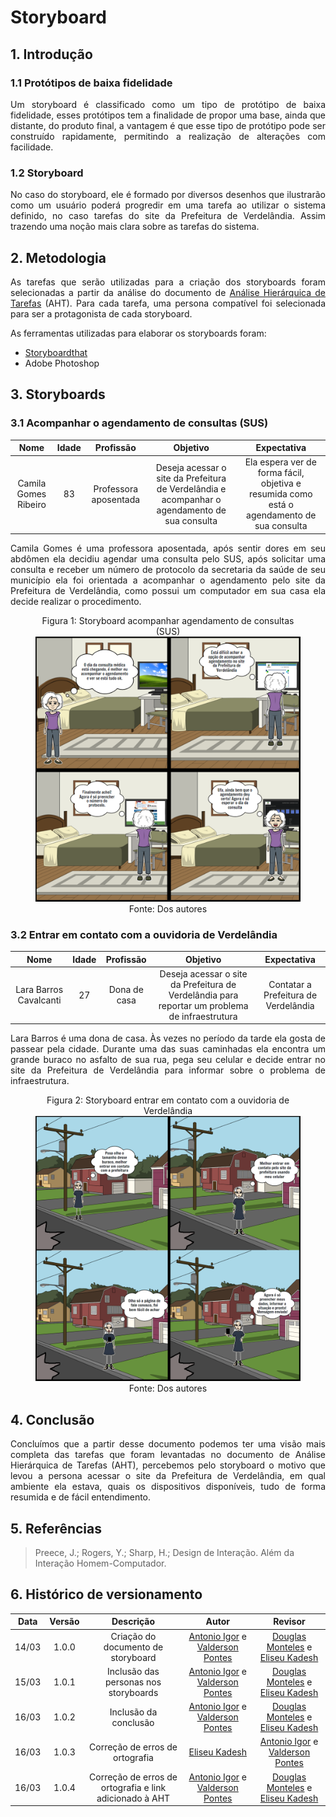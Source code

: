 # Storyboard

## 1. Introdução

### 1.1 Protótipos de baixa fidelidade

<p align="justify">
Um storyboard é classificado como um tipo de protótipo de baixa fidelidade, esses protótipos tem a finalidade de propor uma base, ainda que distante, do produto final, a vantagem é que esse tipo de protótipo pode ser construído rapidamente, permitindo a realização de alterações com facilidade. 
</p>

### 1.2 Storyboard

<p align="justify">
No caso do storyboard, ele é formado por diversos desenhos que ilustrarão como um usuário poderá progredir em uma tarefa ao utilizar o sistema definido, no caso tarefas do site da Prefeitura de Verdelândia. Assim trazendo uma noção mais clara sobre as tarefas do sistema.
</p>

## 2. Metodologia

<p align="justify">
As tarefas que serão utilizadas para a criação dos storyboards foram selecionadas a partir da análise do documento de <a href="https://interacao-humano-computador.github.io/2021.2-Prefeitura-Verdelandia/documentos/02-Perfil-Persona-Analise/AnaliseHierarquica/" > Análise Hierárquica de Tarefas</a> (AHT). Para cada tarefa, uma persona compatível foi selecionada para ser a protagonista de cada storyboard.
</p>
<p align="justify">
As ferramentas utilizadas para elaborar os storyboards foram: 
</p>

-   <a href="https://www.storyboardthat.com/pt" target="_blanck">Storyboardthat</a>
-   Adobe Photoshop

## 3. Storyboards

### 3.1 Acompanhar o agendamento de consultas (SUS)

|         Nome         | Idade |       Profissão       |                                           Objetivo                                            |                                        Expectativa                                         |
| :------------------: | :---: | :-------------------: | :-------------------------------------------------------------------------------------------: | :----------------------------------------------------------------------------------------: |
| Camila Gomes Ribeiro |  83   | Professora aposentada | Deseja acessar o site da Prefeitura de Verdelândia e acompanhar o agendamento de sua consulta | Ela espera ver de forma fácil, objetiva e resumida como está o agendamento de sua consulta |

<p align="justify">
Camila Gomes é uma professora aposentada, após sentir dores em seu abdômen ela decidiu agendar uma consulta pelo SUS, após solicitar uma consulta e receber um número de protocolo da secretaria da saúde de seu município ela foi orientada a acompanhar o agendamento pelo site da Prefeitura de Verdelândia, como possui um computador em sua casa ela decide realizar o procedimento.
</p>

<center>
<figure>
  <figcaption>
    Figura 1: Storyboard acompanhar agendamento de consultas (SUS)
  </figcaption>
  <img 
    src="../../../../assets/storyboards/storyboard1.png" alt="storyboard-agendamento" 
  />
  <figcaption>
    Fonte: Dos autores
  </figcaption>
</figure>
</center>

### 3.2 Entrar em contato com a ouvidoria de Verdelândia

|          Nome          | Idade |  Profissão   |                                            Objetivo                                            |             Expectativa              |
| :--------------------: | :---: | :----------: | :--------------------------------------------------------------------------------------------: | :----------------------------------: |
| Lara Barros Cavalcanti |  27   | Dona de casa | Deseja acessar o site da Prefeitura de Verdelândia para reportar um problema de infraestrutura | Contatar a Prefeitura de Verdelândia |

<p align="justify">
Lara Barros é uma dona de casa. Às vezes no período da tarde ela gosta de passear pela cidade. Durante uma das suas caminhadas ela encontra um grande buraco no asfalto de sua rua, pega seu celular e decide entrar no site da Prefeitura de Verdelândia para informar sobre o problema de infraestrutura.
</p>

<center>
<figure>
  <figcaption>
    Figura 2: Storyboard entrar em contato com a ouvidoria de Verdelândia
  </figcaption>
  <img 
    src="../../../../assets/storyboards/storyboard2.png" alt="storyboard-contato" 
  />
  <figcaption>
    Fonte: Dos autores
  </figcaption>
</figure>
</center>

## 4. Conclusão

<p align="justify">
Concluímos que a partir desse documento podemos ter uma visão mais completa das tarefas que foram levantadas no documento de Análise Hierárquica de Tarefas (AHT), percebemos pelo storyboard o motivo que levou a persona acessar o site da Prefeitura de Verdelândia, em qual ambiente ela estava, quais os dispositivos disponíveis, tudo de forma resumida e de fácil entendimento.
</p>

## 5. Referências

> Preece, J.; Rogers, Y.; Sharp, H.; Design de Interação. Além da Interação Homem-Computador.

## 6. Histórico de versionamento

| Data  | Versão |                        Descrição                        |                                                    Autor                                                    |                                                   Revisor                                                   |
| :---: | :----: | :-----------------------------------------------------: | :---------------------------------------------------------------------------------------------------------: | :---------------------------------------------------------------------------------------------------------: |
| 14/03 | 1.0.0  |           Criação do documento de storyboard            | [Antonio Igor](https://github.com/antonioigorcarvalho) e [Valderson Pontes](https://github.com/valdersonjr) |                            [Douglas Monteles](https://github.com/DouglasMonteles) e [Eliseu Kadesh](https://github.com/eliseukadesh67)                              |
| 15/03 | 1.0.1  |          Inclusão das personas nos storyboards          | [Antonio Igor](https://github.com/antonioigorcarvalho) e [Valderson Pontes](https://github.com/valdersonjr) |                            [Douglas Monteles](https://github.com/DouglasMonteles) e [Eliseu Kadesh](https://github.com/eliseukadesh67)                              |
| 16/03 | 1.0.2  |                  Inclusão da conclusão                  | [Antonio Igor](https://github.com/antonioigorcarvalho) e [Valderson Pontes](https://github.com/valdersonjr) |                            [Douglas Monteles](https://github.com/DouglasMonteles) e [Eliseu Kadesh](https://github.com/eliseukadesh67)                              |
| 16/03 | 1.0.3  |             Correção de erros de ortografia             |                             [Eliseu Kadesh](https://github.com/eliseukadesh67)                              | [Antonio Igor](https://github.com/antonioigorcarvalho) e [Valderson Pontes](https://github.com/valdersonjr) |
| 16/03 | 1.0.4  | Correção de erros de ortografia e link adicionado à AHT | [Antonio Igor](https://github.com/antonioigorcarvalho) e [Valderson Pontes](https://github.com/valdersonjr) |                            [Douglas Monteles](https://github.com/DouglasMonteles) e [Eliseu Kadesh](https://github.com/eliseukadesh67)                              |
